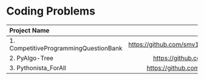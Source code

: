 # Coding Problems

| **Project Name** |    **Repo Link**   |
| :---             |    :----:          |
| 1. CompetitiveProgrammingQuestionBank | https://github.com/smv1999/CompetitiveProgrammingQuestionBank |
| 2. PyAlgo-Tree | https://github.com/prathimacode-hub/PyAlgo-Tree |
| 3. Pythonista_ForAll | https://github.com/prathimacode-hub/Pythonista_ForAll |
